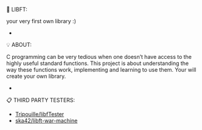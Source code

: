   📝 LIBFT:

your very first own library :)

-

  💡 ABOUT:

C programming can be very tedious when one doesn’t have access to the highly useful
standard functions. This project is about understanding the way these functions work,
implementing and learning to use them. Your will create your own library.

-

  📋 THIRD PARTY TESTERS:

* [Tripouille/libfTester](https://github.com/Tripouille/libftTester)
* [ska42/libft-war-machine](https://github.com/ska42/libft-war-machine)
